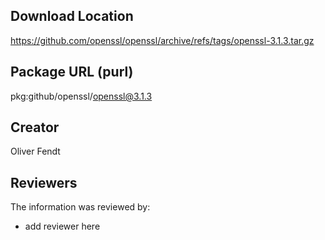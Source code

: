 ## Download Location

https://github.com/openssl/openssl/archive/refs/tags/openssl-3.1.3.tar.gz

## Package URL (purl)

pkg:github/openssl/openssl@3.1.3

## Creator

Oliver Fendt

## Reviewers

The information was reviewed by:

* add reviewer here
